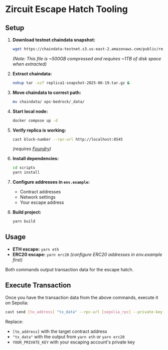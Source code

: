 # Zircuit Escape Hatch Tooling

## Setup

1. **Download testnet chaindata snapshot:**
   ```bash
   wget https://chaindata-testnet.s3.us-east-2.amazonaws.com/public/replica1-snapshot-2025-06-19.tar.gz
   ```
   *(Note: This file is ~500GB compressed and requires ~1TB of disk space when extracted)*

2. **Extract chaindata:**
   ```bash
   nohup tar -xzf replica1-snapshot-2025-06-19.tar.gz &
   ```

3. **Move chaindata to correct path:**
   ```bash
   mv chaindata/ ops-bedrock/_data/
   ```

4. **Start local node:**
   ```bash
   docker compose up -d
   ```

5. **Verify replica is working:**
   ```bash
   cast block-number --rpc-url http://localhost:8545
   ```
   *(requires [Foundry](https://getfoundry.sh/))*

6. **Install dependencies:**
   ```bash
   cd scripts
   yarn install
   ```

7. **Configure addresses in `env.example`:**
   - Contract addresses
   - Network settings  
   - Your escape address

8. **Build project:**
   ```bash
   yarn build
   ```

## Usage

- **ETH escape:** `yarn eth`
- **ERC20 escape:** `yarn erc20` *(configure ERC20 addresses in env.example first)*

Both commands output transaction data for the escape hatch.

## Execute Transaction

Once you have the transaction data from the above commands, execute it on Sepolia:

```bash
cast send [to_address] "tx_data" --rpc-url [sepolia_rpc] --private-key YOUR_PRIVATE_KEY
```

Replace:
- `[to_address]` with the target contract address
- `"tx_data"` with the output from `yarn eth` or `yarn erc20`
- `YOUR_PRIVATE_KEY` with your escaping account's private key
